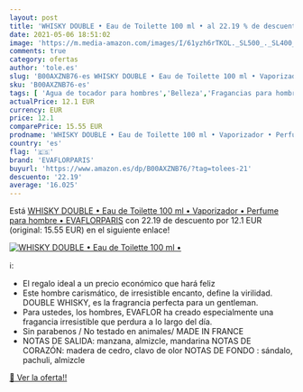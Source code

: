 ```yaml
---
layout: post
title: 'WHISKY DOUBLE • Eau de Toilette 100 ml • al 22.19 % de descuento'
date: 2021-05-06 18:51:02
image: 'https://m.media-amazon.com/images/I/61yzh6rTKOL._SL500_._SL400_.jpg'
comments: true
category: ofertas
author: 'tole.es'
slug: 'B00AXZNB76-es WHISKY DOUBLE • Eau de Toilette 100 ml • Vaporizador •...'
sku: 'B00AXZNB76-es'
tags: [ 'Agua de tocador para hombres','Belleza','Fragancias para hombres','Perfumes y fragancias','evaflorparis','whisky', ]
actualPrice: 12.1 EUR
currency: EUR
price: 12.1
comparePrice: 15.55 EUR
prodname: 'WHISKY DOUBLE • Eau de Toilette 100 ml • Vaporizador • Perfume para hombre • EVAFLORPARIS'
country: 'es'
flag: '🇪🇸'
brand: 'EVAFLORPARIS'
buyurl: 'https://www.amazon.es/dp/B00AXZNB76/?tag=tolees-21'
descuento: '22.19'
average: '16.025'
---
```


Está [WHISKY DOUBLE • Eau de Toilette 100 ml • Vaporizador • Perfume para hombre • EVAFLORPARIS](https://www.amazon.es/dp/B00AXZNB76/?tag=tolees-21) con 22.19 de descuento por 12.1 EUR (original: 15.55 EUR) en el siguiente enlace!

[![WHISKY DOUBLE • Eau de Toilette 100 ml •](https://m.media-amazon.com/images/I/61yzh6rTKOL._SL500_._SL400_.jpg)](https://www.amazon.es/dp/B00AXZNB76/?tag=tolees-21)

ℹ️:

- El regalo ideal a un precio económico que hará feliz
- Este hombre carismático, de irresistible encanto, define la virilidad. DOUBLE WHISKY, es la fragrancia perfecta para un gentleman.
- Para ustedes, los hombres, EVAFLOR ha creado especialmente una fragancia irresistible que perdura a lo largo del día.
- Sin parabenos / No testado en animales/ MADE IN FRANCE
- NOTAS DE SALIDA: manzana, almizcle, mandarina NOTAS DE CORAZÓN: madera de cedro, clavo de olor NOTAS DE FONDO : sándalo, pachuli, almizcle

[🛒 Ver la oferta!!](https://www.amazon.es/dp/B00AXZNB76/?tag=tolees-21)
